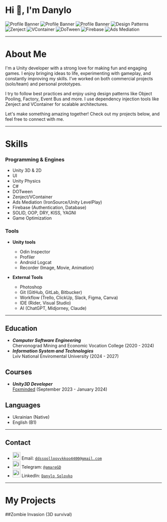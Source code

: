 # Hi 👋, I'm Danylo

![Profile Banner](https://img.shields.io/badge/Unity-2025-brightgreen?style=flat&logo=unity)
![Profile Banner](https://img.shields.io/badge/C%23-Strong%20Junior-blue?style=flat&logo=csharp)
![Profile Banner](https://img.shields.io/badge/Unity%20Developer-3D&2D-purple?style=flat)
![Design Patterns](https://img.shields.io/badge/Design%20Patterns-ObjectPool,%20Factory,%20EventBus-lightgrey?style=flat-square)
![Zenject](https://img.shields.io/badge/Zenject-DI-blue?style=flat-square)
![VContainer](https://img.shields.io/badge/VContainer-DI-purple?style=flat-square)
![DoTween](https://img.shields.io/badge/DoTween-Animations-pink?style=flat-square)
![Firebase](https://img.shields.io/badge/Firebase-Backend-red?style=flat-square)
![Ads Mediation](https://img.shields.io/badge/Ads%20Mediation-IronSource%20%7C%20LevelPlay-blue?style=flat-square)


---

# **About Me**
  I'm a Unity developer with a strong love for making fun and engaging games. I enjoy bringing ideas to life, experimenting with gameplay, and constantly improving my skills. I’ve worked on both commercial projects (solo/team) and personal prototypes.

  I try to follow best practices and enjoy using design patterns like Object Pooling, Factory, Event Bus and more. I use dependency injection tools like Zenject and VContainer for scalable architectures.

  Let's make something amazing together! Check out my projects below, and feel free to connect with me.

---

# **Skills**
### Programming & Engines
- Unity 3D & 2D
- UI
- Unity Physics
- C#
- DOTween
- Zenject/VContainer
- Ads Mediation (IronSource/Unity LevelPlay)
- Firebase (Authentication, Database)
- SOLID, OOP, DRY, KISS, YAGNI
- Game Optimization

### Tools
- **Unity tools**
    - Odin Inspector
    - Profiler
    - Android Logcat
    - Recorder (Image, Movie, Animation)

- **External Tools**
    - Photoshop
    - Git (GitHub, GitLab, Bitbucker)
    - Workflow (Trello, ClickUp, Slack, Figma, Canva)
    - IDE (Rider, Visual Studio)
    - AI (ChatGPT, Midjorney, Claude)
---

## Education
- ***Computer Software Engineering*** <br>
 Chervonograd Mining and Economic Vocation College (2020 - 2024)
- ***Information System and Technologies*** <br>
Lviv National Enviromental University (2024 - 2027) 
## Courses
- ***Unity3D Developer*** <br>
[Foxminded](https://drive.google.com/file/d/13LKIbGJttLwvMwbq0h66gEeIx2D14rn8/view?usp=drivesdk) (September 2023 - January 2024)
## Languages
- Ukrainian (Native)
- English (B1)
---

## Contact
- <img width="25" height="25" alt="image" src="https://github.com/user-attachments/assets/ec06c8f5-4a7a-4477-82ca-42835fb0f137" /> Email: [`ddssoolloovvkkoo4400@gmail.com`](mailto:ddssoolloovvkkoo4400@gmail.com)
- <img width="25" height="25" alt="image" src="https://github.com/user-attachments/assets/a1147cd4-3616-4ed2-ae8b-df3f968588ab" /> Telegram: [`@amareGD`](https://t.me/amareGD)
- <img width="25" height="25" alt="image" src="https://github.com/user-attachments/assets/1499ef42-2eca-4a54-a62a-ca8ba0ff05bb" /> LinkedIn: [`Danylo Solovko`](https://www.linkedin.com/in/danylosolovko/)
---

# **My Projects**
##Zombie Invasion (3D survival)
